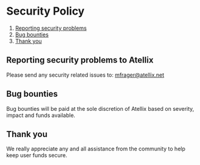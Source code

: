 # Security Policy

1. [Reporting security problems](#reporting)
2. [Bug bounties](#bugbounties)
3. [Thank you](#thankyou)

<a name="reporting"></a>
## Reporting security problems to Atellix

Please send any security related issues to: mfrager@atellix.net

<a name="bugbounties"></a>
## Bug bounties

Bug bounties will be paid at the sole discretion of Atellix based on severity, impact and funds available.

<a name="thankyou"></a>
## Thank you

We really appreciate any and all assistance from the community to help keep user funds secure.

